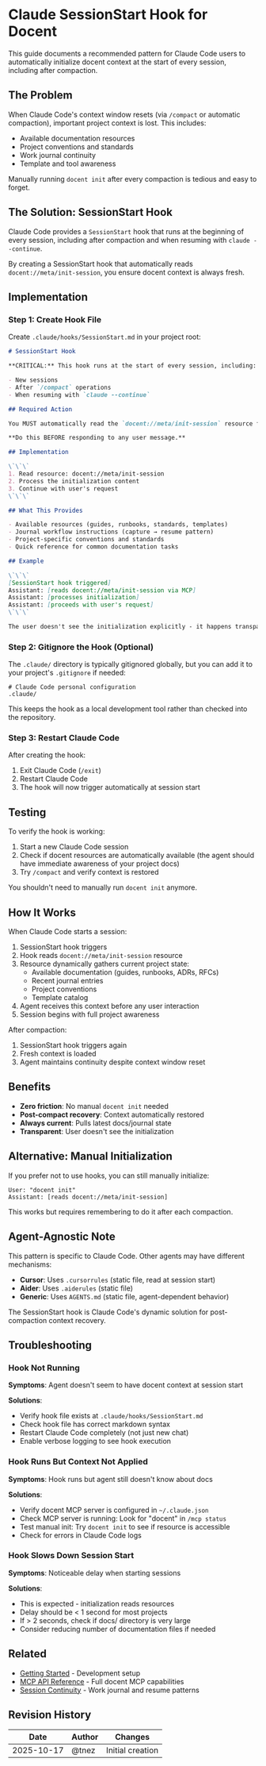 # Claude SessionStart Hook for Docent

This guide documents a recommended pattern for Claude Code users to automatically initialize docent context at the start of every session, including after compaction.

## The Problem

When Claude Code's context window resets (via `/compact` or automatic compaction), important project context is lost. This includes:

- Available documentation resources
- Project conventions and standards
- Work journal continuity
- Template and tool awareness

Manually running `docent init` after every compaction is tedious and easy to forget.

## The Solution: SessionStart Hook

Claude Code provides a `SessionStart` hook that runs at the beginning of every session, including after compaction and when resuming with `claude --continue`.

By creating a SessionStart hook that automatically reads `docent://meta/init-session`, you ensure docent context is always fresh.

## Implementation

### Step 1: Create Hook File

Create `.claude/hooks/SessionStart.md` in your project root:

```markdown
# SessionStart Hook

**CRITICAL:** This hook runs at the start of every session, including:

- New sessions
- After `/compact` operations
- When resuming with `claude --continue`

## Required Action

You MUST automatically read the `docent://meta/init-session` resource from the docent MCP server to bootstrap the session with project context.

**Do this BEFORE responding to any user message.**

## Implementation

\`\`\`
1. Read resource: docent://meta/init-session
2. Process the initialization content
3. Continue with user's request
\`\`\`

## What This Provides

- Available resources (guides, runbooks, standards, templates)
- Journal workflow instructions (capture → resume pattern)
- Project-specific conventions and standards
- Quick reference for common documentation tasks

## Example

\`\`\`
[SessionStart hook triggered]
Assistant: [reads docent://meta/init-session via MCP]
Assistant: [processes initialization]
Assistant: [proceeds with user's request]
\`\`\`

The user doesn't see the initialization explicitly - it happens transparently to ensure you always have current project context.
```

### Step 2: Gitignore the Hook (Optional)

The `.claude/` directory is typically gitignored globally, but you can add it to your project's `.gitignore` if needed:

```gitignore
# Claude Code personal configuration
.claude/
```

This keeps the hook as a local development tool rather than checked into the repository.

### Step 3: Restart Claude Code

After creating the hook:

1. Exit Claude Code (`/exit`)
2. Restart Claude Code
3. The hook will now trigger automatically at session start

## Testing

To verify the hook is working:

1. Start a new Claude Code session
2. Check if docent resources are automatically available (the agent should have immediate awareness of your project docs)
3. Try `/compact` and verify context is restored

You shouldn't need to manually run `docent init` anymore.

## How It Works

When Claude Code starts a session:

1. SessionStart hook triggers
2. Hook reads `docent://meta/init-session` resource
3. Resource dynamically gathers current project state:
   - Available documentation (guides, runbooks, ADRs, RFCs)
   - Recent journal entries
   - Project conventions
   - Template catalog
4. Agent receives this context before any user interaction
5. Session begins with full project awareness

After compaction:

1. SessionStart hook triggers again
2. Fresh context is loaded
3. Agent maintains continuity despite context window reset

## Benefits

- **Zero friction**: No manual `docent init` needed
- **Post-compact recovery**: Context automatically restored
- **Always current**: Pulls latest docs/journal state
- **Transparent**: User doesn't see the initialization

## Alternative: Manual Initialization

If you prefer not to use hooks, you can still manually initialize:

```
User: "docent init"
Assistant: [reads docent://meta/init-session]
```

This works but requires remembering to do it after each compaction.

## Agent-Agnostic Note

This pattern is specific to Claude Code. Other agents may have different mechanisms:

- **Cursor**: Uses `.cursorrules` (static file, read at session start)
- **Aider**: Uses `.aiderules` (static file)
- **Generic**: Uses `AGENTS.md` (static file, agent-dependent behavior)

The SessionStart hook is Claude Code's dynamic solution for post-compaction context recovery.

## Troubleshooting

### Hook Not Running

**Symptoms**: Agent doesn't seem to have docent context at session start

**Solutions**:

- Verify hook file exists at `.claude/hooks/SessionStart.md`
- Check hook file has correct markdown syntax
- Restart Claude Code completely (not just new chat)
- Enable verbose logging to see hook execution

### Hook Runs But Context Not Applied

**Symptoms**: Hook runs but agent still doesn't know about docs

**Solutions**:

- Verify docent MCP server is configured in `~/.claude.json`
- Check MCP server is running: Look for "docent" in `/mcp status`
- Test manual init: Try `docent init` to see if resource is accessible
- Check for errors in Claude Code logs

### Hook Slows Down Session Start

**Symptoms**: Noticeable delay when starting sessions

**Solutions**:

- This is expected - initialization reads resources
- Delay should be < 1 second for most projects
- If > 2 seconds, check if docs/ directory is very large
- Consider reducing number of documentation files if needed

## Related

- [Getting Started](./getting-started.md) - Development setup
- [MCP API Reference](./mcp-api-reference.md) - Full docent MCP capabilities
- [Session Continuity](./session-continuity.md) - Work journal and resume patterns

## Revision History

| Date | Author | Changes |
|------|--------|---------|
| 2025-10-17 | @tnez | Initial creation |
